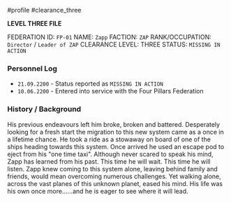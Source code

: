 #profile #clearance_three

**LEVEL THREE FILE**

FEDERATION ID: `FP-01`
NAME: `Zapp`
FACTION: `ZAP`
RANK/OCCUPATION: `Director` / `Leader of ZAP`
CLEARANCE LEVEL: THREE
STATUS: `MISSING IN ACTION`

### Personnel Log
- `21.09.2200` - Status reported as `MISSING IN ACTION`
- `10.06.2200` - Entered into service with the Four Pillars Federation

### History / Background
His previous endeavours left him broke, broken and battered. Desperately looking for a fresh start the migration to this new system came as a once in a lifetime chance. He took a ride as a stowaway on board of one of the ships heading towards this system. Once arrived he used an escape pod to eject from his "one time taxi". Although never scared to speak his mind, Zapp has learned from his past. This time he will wait. This time he will listen. Zapp knew coming to this system alone, leaving behind family and friends, would mean overcoming numerous challenges. Yet walking alone, across the vast planes of this unknown planet, eased his mind. His life was his own once more......and he is eager to see where it will lead.
